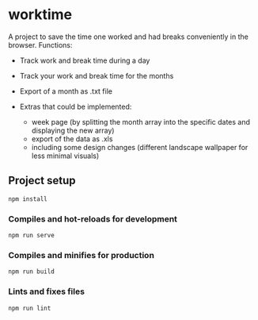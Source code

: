 # worktime
A project to save the time one worked and had breaks conveniently in the browser. 
Functions:
- Track work and break time during a day
- Track your work and break time for the months
- Export of a month as .txt file

- Extras that could be implemented:
    - week page (by splitting the month array into the specific dates and displaying the new array)
    - export of the data as .xls
    - including some design changes (different landscape wallpaper for less minimal visuals)

## Project setup
```
npm install
```

### Compiles and hot-reloads for development
```
npm run serve
```

### Compiles and minifies for production
```
npm run build
```

### Lints and fixes files
```
npm run lint
```

